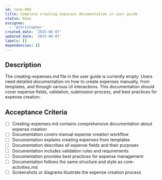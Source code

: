 ```yaml
---
id: task-049
title: Complete creating expenses documentation in user guide
status: Done
assignee:
  - '@christopher'
created_date: '2025-08-07'
updated_date: '2025-08-07'
labels: []
dependencies: []
---
```


## Description

The creating-expenses.md file in the user guide is currently empty. Users need detailed documentation on how to create expenses manually, from templates, and through various UI interactions. This documentation should cover expense fields, validation, submission process, and best practices for expense creation.

## Acceptance Criteria

- [ ] Creating-expenses.md contains comprehensive documentation about expense creation
- [ ] Documentation covers manual expense creation workflow
- [ ] Documentation explains creating expenses from templates
- [ ] Documentation describes all expense fields and their purposes
- [ ] Documentation includes validation rules and requirements
- [ ] Documentation provides best practices for expense management
- [ ] Documentation follows the same structure and style as core-activities.md
- [ ] Screenshots or diagrams illustrate the expense creation process
